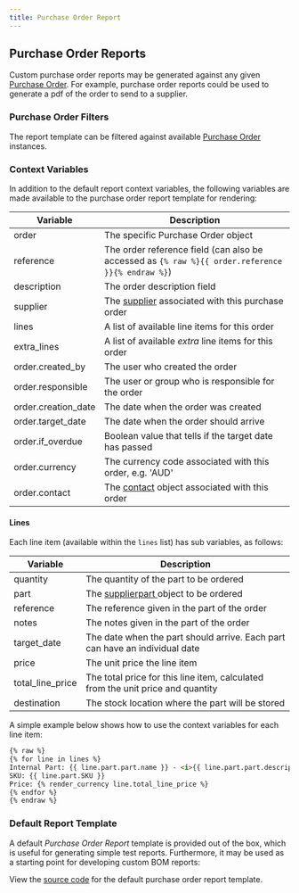 ```yaml
---
title: Purchase Order Report
---
```


## Purchase Order Reports

Custom purchase order reports may be generated against any given [Purchase Order](../order/purchase_order.md). For example, purchase order reports could be used to generate a pdf of the order to send to a supplier.

### Purchase Order Filters

The report template can be filtered against available [Purchase Order](../order/purchase_order.md) instances.

### Context Variables

In addition to the default report context variables, the following variables are made available to the purchase order report template for rendering:

| Variable | Description |
| --- | --- |
| order | The specific Purchase Order object |
| reference | The order reference field (can also be accessed as `{% raw %}{{ order.reference }}{% endraw %}`) |
| description | The order description field |
| supplier | The [supplier](../order/company.md#suppliers) associated with this purchase order |
| lines | A list of available line items for this order |
| extra_lines | A list of available *extra* line items for this order |
| order.created_by | The user who created the order |
| order.responsible | The user or group who is responsible for the order |
| order.creation_date | The date when the order was created |
| order.target_date | The date when the order should arrive |
| order.if_overdue | Boolean value that tells if the target date has passed |
| order.currency | The currency code associated with this order, e.g. 'AUD' |
| order.contact | The [contact](./context_variables.md#contact)  object associated with this order |

#### Lines

Each line item (available within the `lines` list) has sub variables, as follows:

| Variable | Description |
| --- | --- |
| quantity | The quantity of the part to be ordered |
| part | The [supplierpart ](./context_variables.md#supplierpart) object to be ordered |
| reference | The reference given in the part of the order |
| notes | The notes given in the part of the order |
| target_date | The date when the part should arrive. Each part can have an individual date |
| price | The unit price the line item |
| total_line_price | The total price for this line item, calculated from the unit price and quantity |
| destination | The stock location where the part will be stored |

A simple example below shows how to use the context variables for each line item:

```html
{% raw %}
{% for line in lines %}
Internal Part: {{ line.part.part.name }} - <i>{{ line.part.part.description }}</i>
SKU: {{ line.part.SKU }}
Price: {% render_currency line.total_line_price %}
{% endfor %}
{% endraw %}
```


### Default Report Template

A default *Purchase Order Report* template is provided out of the box, which is useful for generating simple test reports. Furthermore, it may be used as a starting point for developing custom BOM reports:

View the [source code](https://github.com/inventree/InvenTree/blob/0.14.x/InvenTree/report/templates/report/inventree_po_report_base.html) for the default purchase order report template.
